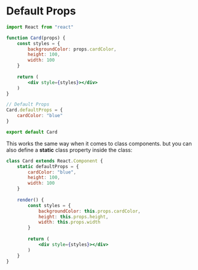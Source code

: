 # Default Props

```jsx
import React from "react"

function Card(props) {
    const styles = {
        backgroundColor: props.cardColor,
        height: 100,
        width: 100
    }
    
    return (
        <div style={styles}></div>
    )
}

// Default Props
Card.defaultProps = {
    cardColor: "blue"
} 

export default Card
```

This works the same way when it comes to class components. but you can also define a **static** class property inside the class:

```jsx
class Card extends React.Component {
    static defaultProps = {
        cardColor: "blue",
        height: 100,
        width: 100
    }
    
    render() {
        const styles = {
            backgroundColor: this.props.cardColor,
            height: this.props.height,
            width: this.props.width
        }
        
        return (
            <div style={styles}></div>
        )
    }
}
```